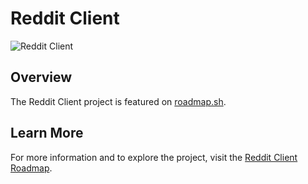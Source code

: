 # Reddit Client

![Reddit Client](https://assets.roadmap.sh/guest/reddit-client-o876k.png)

## Overview

The Reddit Client project is featured on [roadmap.sh](https://roadmap.sh/projects/reddit-client).

## Learn More

For more information and to explore the project, visit the [Reddit Client Roadmap](https://roadmap.sh/projects/reddit-client).
